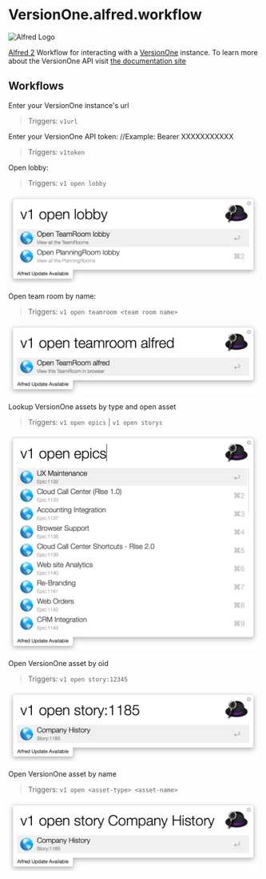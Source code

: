# VersionOne.alfred.workflow
![Alfred Logo](https://cloud.githubusercontent.com/assets/398893/3528722/5b5b30c6-0792-11e4-956d-750ac3a00bd8.png)

[Alfred 2](https://www.alfredapp.com/) Workflow for interacting with a [VersionOne](https://www.versionone.com/) instance. To learn more about the VersionOne API visit [the documentation site](https://community.versionone.com/Developers)

## Workflows

Enter your VersionOne instance's url  
> Triggers: `v1url`  

Enter your VersionOne API token: 
//Example: Bearer XXXXXXXXXXX  
> Triggers: `v1token`

Open lobby:
> Triggers: `v1 open lobby`

<img width="500" alt="colors" src="./images/v1-open-lobby.png">

 Open team room by name:
> Triggers: `v1 open teamroom <team room name>`

<img width="500" alt="colors" src="./images/v1-open-teamroom-x.png">

 Lookup VersionOne assets by type and open asset
> Triggers: `v1 open epics` | `v1 open storys`

<img width="500" alt="colors" src="./images/v1-open-asset-by-asset-type.png">

 Open VersionOne asset by oid
> Triggers: `v1 open story:12345`

<img width="500" alt="colors" src="./images/v1-open-by-asset-oid.png">

 Open VersionOne asset by name
> Triggers: `v1 open <asset-type> <asset-name>`

<img width="500" alt="colors" src="./images/v1-open-asset-by-name.png">